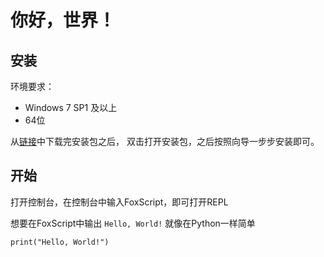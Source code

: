 # 你好，世界！

## 安装
环境要求：
 - Windows 7 SP1 及以上
 - 64位

从[链接](https://www.123684.com/s/qvjrVv-HRkl)中下载完安装包之后，
双击打开安装包，之后按照向导一步步安装即可。


## 开始
打开控制台，在控制台中输入FoxScript，即可打开REPL

想要在FoxScript中输出 `Hello, World!` 就像在Python一样简单

```FoxScript
print("Hello, World!")
```